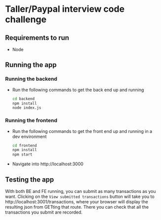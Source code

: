 # Taller/Paypal interview code challenge

## Requirements to run
- Node

## Running the app
### Running the backend
- Run the following commands to get the back end up and running
  ```sh
  cd backend
  npm install
  node index.js
  ```

### Running the frontend
- Run the following commands to get the front end up and running in a dev environment
  ```sh
  cd frontend
  npm install
  npm start
  ```
- Navigate into http://localhost:3000

## Testing the app
With both BE and FE running, you can submit as many transactions as you want. Clicking on the `View submitted transactions` button will take you to http://localhost:3001/transactions, where your browser will display the resulting json from GETting that route. There you can check that all the transactions you submit are recorded.
